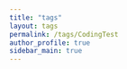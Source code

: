 ```yaml
---
title: "tags"
layout: tags
permalink: /tags/CodingTest
author_profile: true
sidebar_main: true
---
```

